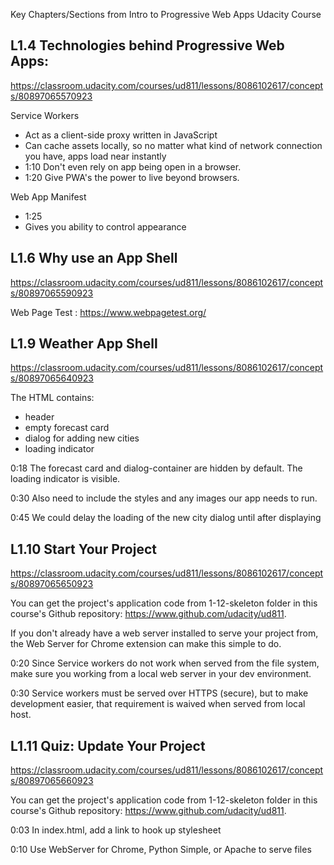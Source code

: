 
Key Chapters/Sections from Intro to Progressive Web Apps Udacity Course

## L1.4 Technologies behind Progressive Web Apps:

https://classroom.udacity.com/courses/ud811/lessons/8086102617/concepts/80897065570923

Service Workers
- Act as a client-side proxy written in JavaScript
- Can cache assets locally, so no matter what kind of network connection you have, apps load near instantly
- 1:10 Don't even rely on app being open in a browser.
- 1:20 Give PWA's the power to live beyond browsers.


Web App Manifest
- 1:25
- Gives you ability to control appearance

## L1.6 Why use an App Shell

https://classroom.udacity.com/courses/ud811/lessons/8086102617/concepts/80897065590923

Web Page Test : https://www.webpagetest.org/

## L1.9 Weather App Shell

https://classroom.udacity.com/courses/ud811/lessons/8086102617/concepts/80897065640923

The HTML contains:
- header
- empty forecast card
- dialog for adding new cities
- loading indicator

0:18 The forecast card and dialog-container are hidden by default.
The loading indicator is visible.

0:30 Also need to include the styles and any images our app needs to run.

0:45 We could delay the loading of the new city dialog until after displaying 

## L1.10 Start Your Project

https://classroom.udacity.com/courses/ud811/lessons/8086102617/concepts/80897065650923

You can get the project's application code from 1-12-skeleton folder in this course's Github repository: https://www.github.com/udacity/ud811.

If you don't already have a web server installed to serve your project from, the Web Server for Chrome extension can make this simple to do.

0:20 Since Service workers do not work when served from the file system, make sure you working from a local web server in your dev environment.

0:30 Service workers must be served over HTTPS (secure), but to make development easier, that requirement is waived when served from local host.  


## L1.11 Quiz: Update Your Project

https://classroom.udacity.com/courses/ud811/lessons/8086102617/concepts/80897065660923

You can get the project's application code from 1-12-skeleton folder in this course's Github repository: https://www.github.com/udacity/ud811.

0:03 In index.html, 
add a link to hook up stylesheet 

  <!-- Insert link to stylesheet here -->
  <link rel="stylesheet" type="text/css" href="/styles/ud811.css">
  
  <!-- Insert link to app.js here -->
  <script src="/scripts/app.js"></script>
  
0:10 Use WebServer for Chrome, Python Simple, or Apache to serve files


